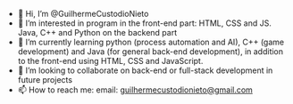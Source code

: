 - 👋 Hi, I’m @GuilhermeCustodioNieto
- 👀 I’m interested in program in the front-end part: HTML, CSS and JS. Java, C++ and Python on the backend part
- 🌱 I’m currently learning python (process automation and AI), C++ (game development) and Java (for general back-end development), in addition to the front-end using HTML, CSS and JavaScript.
- 💞️ I’m looking to collaborate on back-end or full-stack development in future projects
- 📫 How to reach me: email: guilhermecustodionieto@gmail.com

<!---
GuilhermeCustodioNieto/GuilhermeCustodioNieto is a ✨ special ✨ repository because its `README.md` (this file) appears on your GitHub profile.
You can click the Preview link to take a look at your changes.
--->
